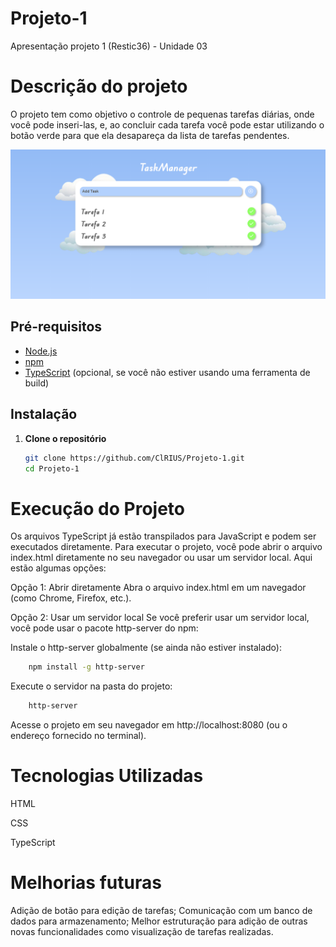 # Projeto-1
Apresentação projeto 1 (Restic36) - Unidade 03

# Descrição do projeto
O projeto tem como objetivo o controle de pequenas tarefas diárias, onde você pode inseri-las, e, ao concluir cada tarefa você pode estar utilizando o botão verde para que ela desapareça da lista de tarefas pendentes.

![Telas do projeto](/assets/img/TaskManager.png)

## Pré-requisitos

- [Node.js](https://nodejs.org/)
- [npm](https://www.npmjs.com/)
- [TypeScript](https://www.typescriptlang.org/) (opcional, se você não estiver usando uma ferramenta de build)

## Instalação

1. **Clone o repositório**
   ```bash
   git clone https://github.com/ClRIUS/Projeto-1.git
   cd Projeto-1

# Execução do Projeto
Os arquivos TypeScript já estão transpilados para JavaScript e podem ser executados diretamente. Para executar o projeto, você pode abrir o arquivo index.html diretamente no seu navegador ou usar um servidor local. Aqui estão algumas opções:

Opção 1: Abrir diretamente
Abra o arquivo index.html em um navegador (como Chrome, Firefox, etc.).

Opção 2: Usar um servidor local
  Se você preferir usar um servidor local, você pode usar o pacote http-server do npm:

  Instale o http-server globalmente (se ainda não estiver instalado):

```bash
    npm install -g http-server
```
  Execute o servidor na pasta do projeto:
````bash
    http-server
````
Acesse o projeto em seu navegador em http://localhost:8080 (ou o endereço fornecido no terminal).

# Tecnologias Utilizadas
HTML

CSS

TypeScript

# Melhorias futuras
Adição de botão para edição de tarefas;
Comunicação com um banco de dados para armazenamento;
Melhor estruturação para adição de outras novas funcionalidades como visualização de tarefas realizadas.

